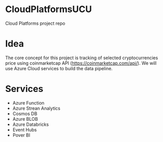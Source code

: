 # CloudPlatformsUCU
Cloud Platforms project repo

# Idea
The core concept for this project is tracking of selected cryptocurrencies price using coinmarketcap API (https://coinmarketcap.com/api/).
We will use Azure Cloud services to build the data pipeline.

# Services
- Azure Function
- Azure Strean Analytics
- Cosmos DB
- Azure BLOB
- Azure Databricks
- Event Hubs
- Pover BI
